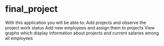 # final_project

With this application you will be able to:
 Add projects and observe the project work status
 Add new employees and assign them to projects
 View graphs which display information about projects and current salaries among all employees
